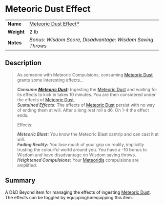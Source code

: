 # Meteoric Dust Effect

|||
| --- | --- |
| **Name** | [Meteoric Dust Effect*](https://www.dndbeyond.com/magic-items/3213611-meteoric-dust-effect) | item.2
| **Weight** | 2 lb |
| **Notes** | *Bonus: Wisdom Score, Disadvantage: Wisdom Saving Throws* |

## Description

> As someone with Meteoric Compulsions, consuming [Meteoric Dust](meteoric-dust.md) grants some interesting effects...
>
> ***Consume [Meteoric Dust](meteoric-dust.md):*** Ingesting the [Meteoric Dust](meteoric-dust.md) and waiting for its effects to kick in takes 10 minutes. You are then considered under the effects of [Meteoric Dust](meteoric-dust.md).  
> ***Sustained Effects:*** The effects of [Meteoric Dust](meteoric-dust.md) persist with no way of ending them at will. After a long rest roll a d6. On 1-4 the effect ends.
>
> Effects:
>
> ***Meteoric Blast:*** You know the Meteoric Blast cantrip and can cast it at will.  
> ***Fading Reality:*** You lose much of your grip on reality, implicitly trusting the colourful world around you. You have a -10 bonus to Wisdom and have disadvantage on Wisdom saving throws.  
> ***Heightened Compulsions:*** Your [Meteoridis](../../mechanics/roleplay/meteoridis.md) compulsions are amplified.

## Summary

A D&D Beyond item for managing the effects of ingesting [Meteoric Dust](meteoric-dust.md). The effects can be toggled by equipping/unequipping this item.

